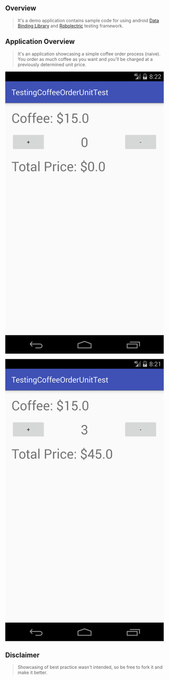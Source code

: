 ## Overview
> It's a demo application contains sample code for using 
android [Data Binding Library][data_binding_library] and [Robolectric][robolectric] testing framework.

## Application Overview
>It's an application showcasing a simple coffee order process (naive). You order as much coffee as you want and you'll be charged at a previously determined unit price.

![before order][screenshot_before_order]

![after order][screenshot_after_order]

## Disclaimer
> Showcasing of best practice wasn't intended, so be free to fork it and make 
it better.

[data_binding_library]: https://developer.android.com/topic/libraries/data-binding/index.html
[robolectric]: http://robolectric.org/
[screenshot_before_order]: ./screenshots/before_order.png
[screenshot_after_order]: ./screenshots/after_order.png